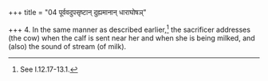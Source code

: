 +++
title = "04 पूर्ववदुपसृष्टान् दुह्यमानान् धाराघोषञ्"

+++
4. In the same manner as described earlier,[^1] the sacrificer addresses (the cow) when the calf is sent near her and when she is being milked, and (also) the sound of stream (of milk).  

[^1]: See I.12.17-13.1.
